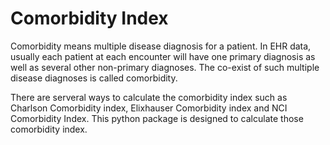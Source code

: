 # Comorbidity Index
Comorbidity means multiple disease diagnosis for a patient. In EHR data, usually each patient at each encounter will have one primary diagnosis as well as several other non-primary diagnoses. The co-exist of such multiple disease diagnoses is called comorbidity. 

There are serveral ways to calculate the comorbidity index such as Charlson Comorbidity index, Elixhauser Comorbidity index and NCI Comorbidity Index. This python package is designed to calculate those comorbidity index. 
